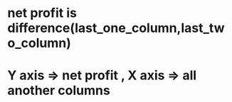 # net profit is difference(last_one_column,last_two_column)

# Y axis => net profit , X axis => all another columns